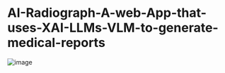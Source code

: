 # AI-Radiograph-A-web-App-that-uses-XAI-LLMs-VLM-to-generate-medical-reports

![image](https://github.com/user-attachments/assets/b9ba30e0-4d6c-4c9b-ad88-e8c79bd04f9f)



